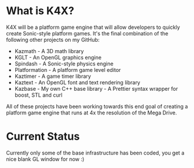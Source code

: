 # What is K4X?

K4X will be a platform game engine that will allow developers to quickly create Sonic-style platform games. It's the final combination of the following other projects on my GitHub:

 * Kazmath - A 3D math library
 * KGLT - An OpenGL graphics engine
 * Spindash - A Sonic-style physics engine
 * Platformation - A platform game level editor
 * Kaztimer - A game timer library
 * Kaztext - An OpenGL font and text rendering library
 * Kazbase - My own C++ base library - A Prettier syntax wrapper for boost, STL and curl

 All of these projects have been working towards this end goal of creating a platform game engine that runs at 4x the resolution of the Mega Drive.

 # Current Status

Currently only some of the base infrastructure has been coded, you get a nice blank GL window for now :)
